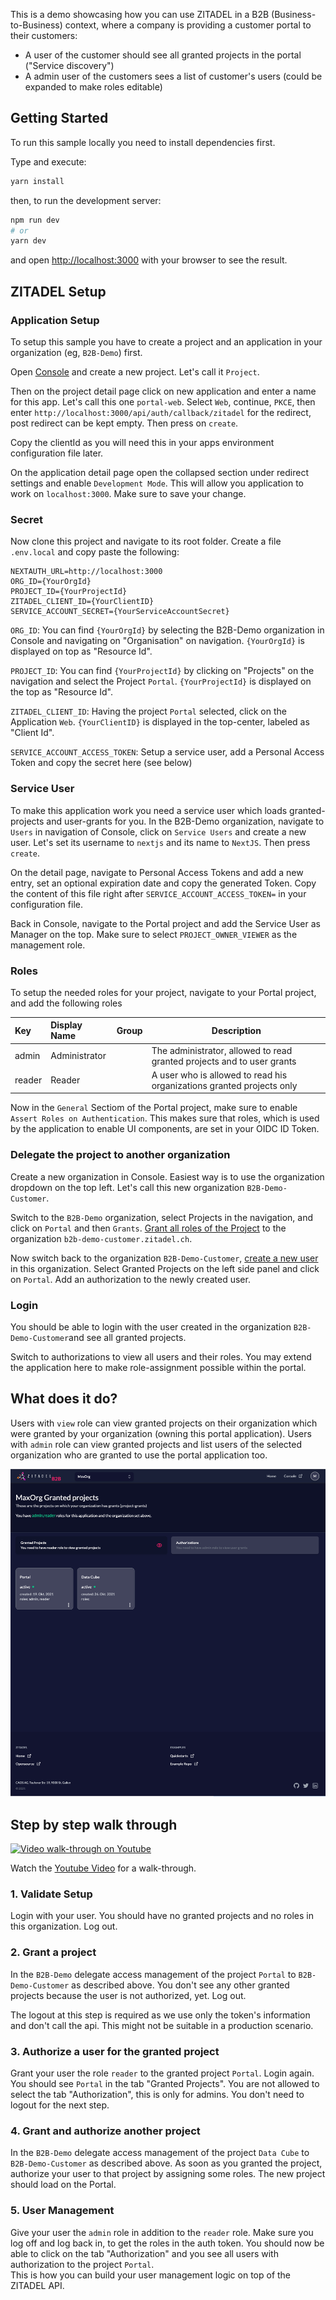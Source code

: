This is a demo showcasing how you can use ZITADEL in a B2B (Business-to-Business) context, where a company is providing a customer portal to their customers:

- A user of the customer should see all granted projects in the portal ("Service discovery")
- A admin user of the customers sees a list of customer's users (could be expanded to make roles editable)

## Getting Started

To run this sample locally you need to install dependencies first.

Type and execute:

```bash
yarn install
```

then, to run the development server:

```bash
npm run dev
# or
yarn dev
```

and open [http://localhost:3000](http://localhost:3000) with your browser to see the result.

## ZITADEL Setup

### Application Setup

To setup this sample you have to create a project and an application in your organization (eg, `B2B-Demo`) first.

Open [Console](https://console.zitadel.ch/projects) and create a new project. Let's call it `Project`.

Then on the project detail page click on new application and enter a name for this app. Let's call this one `portal-web`. Select `Web`, continue, `PKCE`, then enter `http://localhost:3000/api/auth/callback/zitadel` for the redirect, post redirect can be kept empty. Then press on `create`.

Copy the clientId as you will need this in your apps environment configuration file later.

On the application detail page open the collapsed section under redirect settings and enable `Development Mode`. This will allow you application to work on `localhost:3000`. Make sure to save your change.

### Secret

Now clone this project and navigate to its root folder. Create a file `.env.local` and copy paste the following:

```text
NEXTAUTH_URL=http://localhost:3000
ORG_ID={YourOrgId}
PROJECT_ID={YourProjectId}
ZITADEL_CLIENT_ID={YourClientID}
SERVICE_ACCOUNT_SECRET={YourServiceAccountSecret}
```

`ORG_ID`: You can find `{YourOrgId}` by selecting the B2B-Demo organization in Console and navigating on "Organisation" on navigation. `{YourOrgId}` is displayed on top as "Resource Id".

`PROJECT_ID`: You can find `{YourProjectId}` by clicking on "Projects" on the navigation and select the Project `Portal`. `{YourProjectId}` is displayed on the top as "Resource Id".

`ZITADEL_CLIENT_ID`: Having the project `Portal` selected, click on the Application `Web`. `{YourClientID}` is displayed in the top-center, labeled as "Client Id".

`SERVICE_ACCOUNT_ACCESS_TOKEN`: Setup a service user, add a Personal Access Token and copy the secret here (see below)

### Service User

To make this application work you need a service user which loads granted-projects and user-grants for you.
In the B2B-Demo organization, navigate to `Users` in navigation of Console, click on `Service Users` and create a new user.
Let's set its username to `nextjs` and its name to `NextJS`. Then press `create`.

On the detail page, navigate to Personal Access Tokens and add a new entry, set an optional expiration date and copy the generated Token.
Copy the content of this file right after `SERVICE_ACCOUNT_ACCESS_TOKEN=` in your configuration file.

Back in Console, navigate to the Portal project and add the Service User as Manager on the top.
Make sure to select `PROJECT_OWNER_VIEWER` as the management role.

### Roles

To setup the needed roles for your project, navigate to your Portal project, and add the following roles

| Key    | Display Name  | Group | Description                                                            |
| :----- | :------------ | :---- | ---------------------------------------------------------------------- |
| admin  | Administrator |       | The administrator, allowed to read granted projects and to user grants |
| reader | Reader        |       | A user who is allowed to read his organizations granted projects only  |

Now in the `General` Sectiom of the Portal project, make sure to enable `Assert Roles on Authentication`. This makes sure that roles, which is used by the application to enable UI components, are set in your OIDC ID Token.

### Delegate the project to another organization

Create a new organization in Console. Easiest way is to use the organization dropdown on the top left. Let's call this new organization `B2B-Demo-Customer`.

Switch to the `B2B-Demo` organization, select Projects in the navigation, and click on `Portal` and then `Grants`. [Grant all roles of the Project](https://docs.zitadel.ch/docs/guides/basics/projects#exercise---grant-a-project) to the organization `b2b-demo-customer.zitadel.ch`.

Now switch back to the organization `B2B-Demo-Customer`, [create a new user](https://docs.zitadel.ch/docs/manuals/user-register) in this organization. Select Granted Projects on the left side panel and click on `Portal`. Add an authorization to the newly created user.

### Login

You should be able to login with the user created in the organization `B2B-Demo-Customer`and see all granted projects.

Switch to authorizations to view all users and their roles. You may extend the application here to make role-assignment possible within the portal.

## What does it do?

Users with `view` role can view granted projects on their organization which were granted by your organization (owning this portal application).
Users with `admin` role can view granted projects and list users of the selected organization who are granted to use the portal application too.

![app screen](./public/screenshot.png)

## Step by step walk through

[![Video walk-through on Youtube](https://i9.ytimg.com/vi/-BVgq3mmxGE/mq3.jpg?sqp=CLihwpQG&rs=AOn4CLCo4vALkRfKSfg8E3wVHBAo30wIbQ)](https://www.youtube.com/embed/-BVgq3mmxGE)

Watch the [Youtube Video](https://www.youtube.com/embed/-BVgq3mmxGE) for a walk-through.

### 1. Validate Setup

Login with your user. You should have no granted projects and no roles in this organization. Log out.

### 2. Grant a project

In the `B2B-Demo` delegate access management of the project `Portal` to `B2B-Demo-Customer` as described above. You don't see any other granted projects because the user is not authorized, yet. Log out.

The logout at this step is required as we use only the token's information and don't call the api. This might not be suitable in a production scenario.

### 3. Authorize a user for the granted project

Grant your user the role `reader` to the granted project `Portal`. Login again. You should see `Portal` in the tab "Granted Projects". You are not allowed to select the tab "Authorization", this is only for admins. You don't need to logout for the next step.

### 4. Grant and authorize another project

In the `B2B-Demo` delegate access management of the project `Data Cube` to `B2B-Demo-Customer` as described above. As soon as you granted the project, authorize your user to that project by assigning some roles. The new project should load on the Portal.

### 5. User Management

Give your user the `admin` role in addition to the `reader` role. Make sure you log off and log back in, to get the roles in the auth token. You should now be able to click on the tab "Authorization" and you see all users with authorization to the project `Portal`.  
This is how you can build your user management logic on top of the ZITADEL API.
